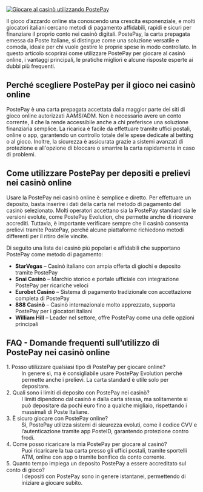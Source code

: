 [![Giocare al casinò utilizzando PostePay](https://123-caf.pages.dev/gitsignup.png)](https://vrmoo.ru/Bt82HjjY)

<p>Il gioco d’azzardo online sta conoscendo una crescita esponenziale, e molti giocatori italiani cercano metodi di pagamento affidabili, rapidi e sicuri per finanziare il proprio conto nei casinò digitali. PostePay, la carta prepagata emessa da Poste Italiane, si distingue come una soluzione versatile e comoda, ideale per chi vuole gestire le proprie spese in modo controllato. In questo articolo scoprirai come utilizzare PostePay per giocare al casinò online, i vantaggi principali, le pratiche migliori e alcune risposte esperte ai dubbi più frequenti.</p>  <h2>Perché scegliere PostePay per il gioco nei casinò online</h2> <p>PostePay è una carta prepagata accettata dalla maggior parte dei siti di gioco online autorizzati AAMS/ADM. Non è necessario avere un conto corrente, il che la rende accessibile anche a chi preferisce una soluzione finanziaria semplice. La ricarica è facile da effettuare tramite uffici postali, online o app, garantendo un controllo totale delle spese dedicate al betting o al gioco. Inoltre, la sicurezza è assicurata grazie a sistemi avanzati di protezione e all'opzione di bloccare o smarrire la carta rapidamente in caso di problemi.</p>  <h2>Come utilizzare PostePay per depositi e prelievi nei casinò online</h2> <p>Usare la PostePay nei casinò online è semplice e diretto. Per effettuare un deposito, basta inserire i dati della carta nel metodo di pagamento del casinò selezionato. Molti operatori accettano sia la PostePay standard sia le versioni evolute, come PostePay Evolution, che permette anche di ricevere accrediti. Tuttavia, è importante verificare sempre che il casinò consenta prelievi tramite PostePay, perché alcune piattaforme richiedono metodi differenti per il ritiro delle vincite.</p> <p>Di seguito una lista dei casinò più popolari e affidabili che supportano PostePay come metodo di pagamento:</p>  <ul> <li><strong>StarVegas</strong> – Casinò italiano con ampia offerta di giochi e deposito tramite PostePay</li> <li><strong>Snai Casinò</strong> – Marchio storico e portale ufficiale con integrazione PostePay per ricariche veloci</li> <li><strong>Eurobet Casinò</strong> – Sistema di pagamento tradizionale con accettazione completa di PostePay</li> <li><strong>888 Casinò</strong> – Casinò internazionale molto apprezzato, supporta PostePay per i giocatori italiani</li> <li><strong>William Hill</strong> – Leader nel settore, offre PostePay come una delle opzioni principali</li> </ul>  <h2>FAQ - Domande frequenti sull’utilizzo di PostePay nei casinò online</h2>  <dl> <dt>1. Posso utilizzare qualsiasi tipo di PostePay per giocare online?</dt> <dd>In genere sì, ma è consigliabile usare PostePay Evolution perché permette anche i prelievi. La carta standard è utile solo per depositare.</dd>  <dt>2. Quali sono i limiti di deposito con PostePay nei casinò?</dt> <dd>I limiti dipendono dal casinò e dalla carta stessa, ma solitamente si può depositare da pochi euro fino a qualche migliaio, rispettando i massimali di Poste Italiane.</dd>  <dt>3. È sicuro giocare con PostePay online?</dt> <dd>Sì, PostePay utilizza sistemi di sicurezza evoluti, come il codice CVV e l’autenticazione tramite app PosteID, garantendo protezione contro frodi.</dd>  <dt>4. Come posso ricaricare la mia PostePay per giocare al casinò?</dt> <dd>Puoi ricaricare la tua carta presso gli uffici postali, tramite sportelli ATM, online con app o tramite bonifico da conto corrente.</dd>  <dt>5. Quanto tempo impiega un deposito PostePay a essere accreditato sul conto di gioco?</dt> <dd>I depositi con PostePay sono in genere istantanei, permettendo di iniziare a giocare subito.</dd> </dl>